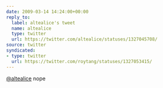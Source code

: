 ```yaml
---
date: 2009-03-14 14:24:00+00:00
reply_to:
  label: altealice's tweet
  name: altealice
  type: twitter
  url: https://twitter.com/altealice/statuses/1327045708/
source: twitter
syndicated:
- type: twitter
  url: https://twitter.com/roytang/statuses/1327053415/
---
```


[@altealice](https://twitter.com/altealice/) nope